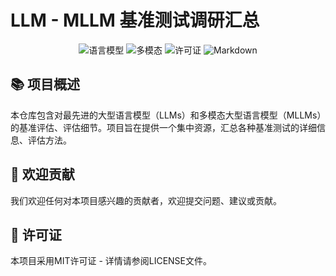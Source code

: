 # LLM - MLLM 基准测试调研汇总

<div align="center">
  
![语言模型](https://img.shields.io/badge/LLM-Research-blue)
![多模态](https://img.shields.io/badge/MLLM-Research-green)
![许可证](https://img.shields.io/badge/License-MIT-yellow)
![Markdown](https://img.shields.io/badge/Markdown-000000?style=plastic&logo=Markdown&logoColor=ffffff)

</div>

## 📚 项目概述

本仓库包含对最先进的大型语言模型（LLMs）和多模态大型语言模型（MLLMs）的基准评估、评估细节。项目旨在提供一个集中资源，汇总各种基准测试的详细信息、评估方法。

## 🚀 欢迎贡献
我们欢迎任何对本项目感兴趣的贡献者，欢迎提交问题、建议或贡献。

## 📄 许可证

本项目采用MIT许可证 - 详情请参阅LICENSE文件。

